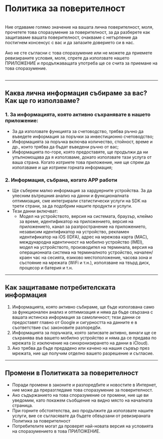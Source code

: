 # Политика за поверителност
<br>
Ние отдаваме голямо значение на вашата лична поверителност, моля, прочетете това споразумение за поверителност, за да разберете как защитаваме вашата поверителност, очакваме с нетърпение да постигнем консенсус с вас и да запазите доверието си в нас.
<br><br>Ако не сте съгласни с това споразумение или не можете да приемете ревизираните условия, моля, спрете да използвате нашето ПРИЛОЖЕНИЕ и продължаващата употреба ще се счита за приемане на това споразумение.
<br><br>

***

## Каква лична информация събираме за вас? Как ще го използваме?
### 1. За информацията, която активно съхранявате в нашето приложение:
   - За да използвате функцията за счетоводство, трябва ръчно да въведете информация за поръчки за инвестиционно счетоводство;
   - Информацията за поръчка включва количество, стойност, време и др., които трябва да бъдат въведени ръчно от вас;
   - Информацията по-горе, която предоставяте, ще продължи да ни упълномощава да я използваме, докато използвате тази услуга от ваша страна. Когато изтриете това приложение, ние ще спрем да използваме и ще изтрием горната информация;

### 2. Информация, събрана, когато APP работи
   - Ще съберем малко информация за хардуерните устройства. За да улесним вътрешния анализ на данни и функционалната оптимизация, сме интегрирали статистически услуги на SDK на трети страни, за да подобрим нашите продукти и услуги.
   - Тези данни включват:
      - Модел на устройството, версия на системата, браузър, клеймо за време, идентификатор на приложението, версия на приложението, канал за разпространение на приложението, независим идентификатор на устройство, рекламен идентификатор на iOS (IDFA), адрес на мрежова карта (MAC), международна идентичност на мобилно устройство (IMEI), модел на устройството, производител на терминала, версия на операционната система на терминалното устройство, начален/краен час на сесията, езиково местоположение, часова зона и състояние на мрежата (WiFi и т.н.), използване на твърд диск, процесор и батерия и т.н.

***
## Как защитаваме потребителската информация
   1. Информацията, която активно събираме, ще бъде използвана само за функционален анализ и оптимизация и няма да бъде свързана с вашата истинска информация за самоличност; тези данни се предоставят главно от Google и сигурността на данните е в съответствие със законовите разпоредби.
   2. Информацията за поръчката, която записвате активно, винаги ще се съхранява във вашето мобилно устройство и няма да се предава по мрежата (с изключение на синхронизирането на данни в iCloud).
   3. Ако трябва да бъде предадено или качено на нашия сървър през мрежата, ние ще получим отделно вашето разрешение и съгласие.
***
## Промени в Политиката за поверителност
   - Поради промени в законите и разпоредбите и новостите в Интернет, ние може да преразгледаме това споразумение за поверителност.
   - Ако съдържанието на това споразумение се промени, ние ще ви уведомим, като покажем съобщение на видно място на началната страница.
   - При горните обстоятелства, ако продължите да използвате нашите услуги, вие се съгласявате да бъдете обвързани от ревизираната Политика за поверителност
   - Потребителите могат да проверят най-новата версия на условията на споразумението в това ПРИЛОЖЕНИЕ.
